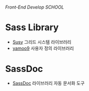 ###### Front-End Develop SCHOOL

# Sass Library

<!--- [Bourbon](http://bourbon.io/) 가볍고 빠른 믹스인 라이브러리-->
- [Susy](./README/grid-susy.md) 그리드 시스템 라이브러리
- [yamoo9](./README/util-yamoo9.md) 사용자 정의 라이브러리

# SassDoc

- [SassDoc](./README/document-sassdoc.md) 라이브러리 자동 문서화 도구
